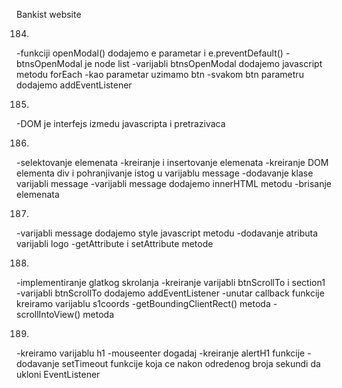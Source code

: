 Bankist website

184. 
-funkciji openModal() dodajemo e parametar i e.preventDefault()
-btnsOpenModal je node list
-varijabli btnsOpenModal dodajemo javascript metodu forEach
-kao parametar uzimamo btn
-svakom btn parametru dodajemo addEventListener


185. 
-DOM je interfejs izmedu javascripta i pretrazivaca


186. 
-selektovanje elemenata
-kreiranje i insertovanje elemenata
-kreiranje DOM elementa div i pohranjivanje istog u varijablu message
-dodavanje klase varijabli message
-varijabli message dodajemo innerHTML metodu
-brisanje elemenata


187. 
-varijabli message dodajemo style javascript metodu
-dodavanje atributa varijabli logo
-getAttribute i setAttribute metode


188. 
-implementiranje glatkog skrolanja
-kreiranje varijabli btnScrollTo i section1 
-varijabli btnScrollTo dodajemo addEventListener
-unutar callback funkcije kreiramo varijablu s1coords
-getBoundingClientRect() metoda
-scrollIntoView() metoda


189. 
-kreiramo varijablu h1
-mouseenter dogadaj
-kreiranje alertH1 funkcije
-dodavanje setTimeout funkcije koja ce nakon odredenog broja sekundi da ukloni EventListener 
